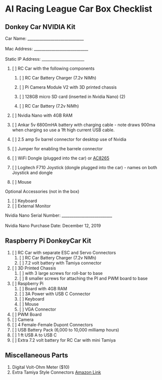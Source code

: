# AI Racing League Car Box Checklist

## Donkey Car NVIDIA Kit

Car Name: _____________________________<br/><br/>
Mac Address: ____________________________<br/><br/>
Static IP Address: ______________________

1. [ ] RC Car with the following components
   1. [ ] RC Car Battery Charger (7.2v NiMh)

   3. [ ] Pi Camera Module V2 with 3D printed chassis
   4. [ ] 128GB micro SD card (inserted in Nvidia Nano) (2)
   5. [ ] RC Car Battery (7.2v NiMh)
2. [ ] Nvidia Nano with 4GB RAM
2. [ ] Ankar 5v 6800mHA battery with charging cable - note draws 900ma when charging so use a 1ft high current USB cable.

3. [ ] 2.5 amp 5v barrel connector for desktop use of Nvidia
4. [ ] Jumper for enabling the barrele connector
5. [ ] WiFi Dongle (plugged into the car) or [AC8265](https://www.amazon.com/Wireless-AC8265-Wireless-Developer-Support-Bluetooth/dp/B07SM4SPLV/ref=sr_1_13)
6. [ ] Logitech F710 Joystick (dongle plugged into the car) - names on both Joystick and dongle
7. [ ] Mouse

Optional Accessories (not in the box)
1. [ ] Keyboard
1. [ ] External Monitor

Nvidia Nano Serial Number: __________________________<br/><br/>
Nvidia Nano Purchase Date: December 12, 2019

## Raspberry Pi DonkeyCar Kit

1. [ ] RC Car with separate ESC and Servo Connectors
   1. [ ] RC Car Battery Charger (7.2v NiMh)
   2. [ ] 7.2 volt battery with Tamiya connector
2. [ ] 3D Printed Chassis 
   1. [ ] with 3 large screws for roll-bar to base
   2. [ ] 8 smaller screws for attaching the PI and PWM board to base
3. [ ] Raspberry Pi
   1. [ ] Board with 4GB RAM
   2. [ ] 3A Power with USB C Connector
   3. [ ] Keyboard
   4. [ ] Mouse
   5. [ ] VGA Connector
4. [ ] PWM Board
5. [ ] Camera
6. [ ] 4 Female-Female Dupont Connectors
7. [ ] USB Battery Pack (6,000 to 10,000 milliamp hours)
8. [ ] 1 ft USB A to USB C
9. [ ] Extra 7.2 volt battery for RC Car with mini Tamiya

## Miscellaneous Parts

1. Digital Volt-Ohm Meter ($10)
2. Extra Tamiya Style Connectors [Amazon Link](https://www.amazon.com/Hobbypark-Tamiya-Style-Connector-Female/dp/B07MX8325R/ref=sr_1_14)